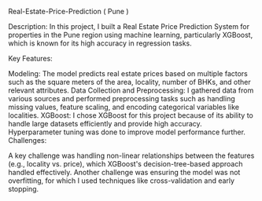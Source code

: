 Real-Estate-Price-Prediction ( Pune )

Description:
In this project, I built a Real Estate Price Prediction System for properties in the Pune region using machine learning, particularly XGBoost, which is known for its high accuracy in regression tasks.

Key Features:

Modeling: The model predicts real estate prices based on multiple factors such as the square meters of the area, locality, number of BHKs, and other relevant attributes.
Data Collection and Preprocessing: I gathered data from various sources and performed preprocessing tasks such as handling missing values, feature scaling, and encoding categorical variables like localities.
XGBoost: I chose XGBoost for this project because of its ability to handle large datasets efficiently and provide high accuracy. Hyperparameter tuning was done to improve model performance further.
Challenges:

A key challenge was handling non-linear relationships between the features (e.g., locality vs. price), which XGBoost's decision-tree-based approach handled effectively.
Another challenge was ensuring the model was not overfitting, for which I used techniques like cross-validation and early stopping.
